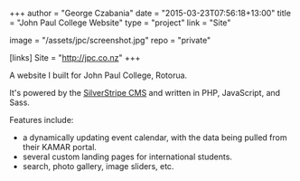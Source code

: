 +++
author = "George Czabania"
date = "2015-03-23T07:56:18+13:00"
title = "John Paul College Website"
type = "project"
link = "Site"

image = "/assets/jpc/screenshot.jpg"
repo = "private"


[links]
  Site = "http://jpc.co.nz"
+++

A website I built for John Paul College, Rotorua.

It's powered by the [SilverStripe CMS](http://www.silverstripe.org/) and written in PHP, JavaScript, and Sass.

Features include:

- a dynamically updating event calendar, with the data being pulled from
their KAMAR portal.
- several custom landing pages for international students.
- search, photo gallery, image sliders, etc.
